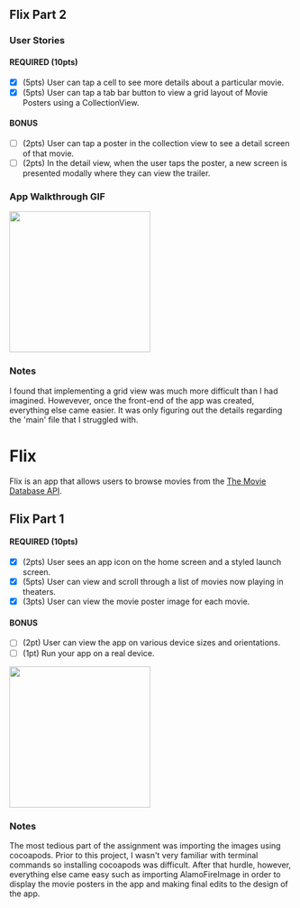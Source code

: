 ## Flix Part 2

### User Stories

#### REQUIRED (10pts)
- [x] (5pts) User can tap a cell to see more details about a particular movie.
- [x] (5pts) User can tap a tab bar button to view a grid layout of Movie Posters using a CollectionView.

#### BONUS
- [ ] (2pts) User can tap a poster in the collection view to see a detail screen of that movie.
- [ ] (2pts) In the detail view, when the user taps the poster, a new screen is presented modally where they can view the trailer.

### App Walkthrough GIF

<img src="https://media.giphy.com/media/Ggldd4JslWpnR4iops/giphy.gif" width=250><br>

### Notes
I found that implementing a grid view was much more difficult than I had imagined. Howevever, once the front-end of the app was created, everything else came easier. It was only figuring out the details regarding the 'main' file that I struggled with.

# Flix

Flix is an app that allows users to browse movies from the [The Movie Database API](http://docs.themoviedb.apiary.io/#).

## Flix Part 1

#### REQUIRED (10pts)
- [x] (2pts) User sees an app icon on the home screen and a styled launch screen.
- [x] (5pts) User can view and scroll through a list of movies now playing in theaters.
- [x] (3pts) User can view the movie poster image for each movie.

#### BONUS
- [ ] (2pt) User can view the app on various device sizes and orientations.
- [ ] (1pt) Run your app on a real device.

<img src="https://media.giphy.com/media/SD7ZnwBluH6ZCMEnOx/giphy.gif" width=250><br>

### Notes
The most tedious part of the assignment was importing the images using cocoapods. Prior to this project, I wasn't very familiar with terminal commands so installing cocoapods was difficult. After that hurdle, however, everything else came easy such as importing AlamoFireImage in order to display the movie posters in the app and making final edits to the design of the app. 
